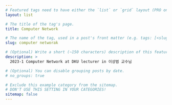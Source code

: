 ```yaml
---
# Featured tags need to have either the `list` or `grid` layout (PRO only).
layout: list

# The title of the tag's page.
title: Computer Network

# The name of the tag, used in a post's front matter (e.g. tags: [<slug>]).
slug: computer networak

# (Optional) Write a short (~150 characters) description of this featured tag.
description: >
  2023-1 Computer Network at DKU lecturer in 이상범 교수님

# (Optional) You can disable grouping posts by date.
# no_groups: true

# Exclude this example category from the sitemap.
# DON'T USE THIS SETTING IN YOUR CATEGORIES!
sitemap: false
---
```

